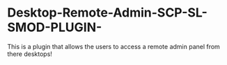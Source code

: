 # Desktop-Remote-Admin-SCP-SL-SMOD-PLUGIN-
This is a plugin that allows the users to access a remote admin panel from there desktops!
